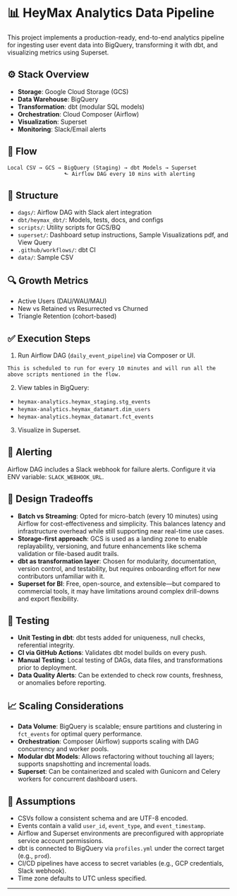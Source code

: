 # 📊 HeyMax Analytics Data Pipeline

This project implements a production-ready, end-to-end analytics pipeline for ingesting user event data into BigQuery, transforming it with dbt, and visualizing metrics using Superset.

## ⚙️ Stack Overview

- **Storage**: Google Cloud Storage (GCS)
- **Data Warehouse**: BigQuery
- **Transformation**: dbt (modular SQL models)
- **Orchestration**: Cloud Composer (Airflow)
- **Visualization**: Superset
- **Monitoring**: Slack/Email alerts

## 🚀 Flow

```
Local CSV → GCS → BigQuery (Staging) → dbt Models → Superset
                  ⬑ Airflow DAG every 10 mins with alerting
```

## 📁 Structure

- `dags/`: Airflow DAG with Slack alert integration
- `dbt/heymax_dbt/`: Models, tests, docs, and configs
- `scripts/`: Utility scripts for GCS/BQ
- `superset/`: Dashboard setup instructions, Sample Visualizations pdf, and View Query
- `.github/workflows/`: dbt CI
- `data/`: Sample CSV

## 🔍 Growth Metrics

- Active Users (DAU/WAU/MAU)
- New vs Retained vs Resurrected vs Churned
- Triangle Retention (cohort-based)

## ✅ Execution Steps

1. Run Airflow DAG (`daily_event_pipeline`) via Composer or UI.
```
This is scheduled to run for every 10 minutes and will run all the above scripts mentioned in the flow.
```

2. View tables in BigQuery:
- `heymax-analytics.heymax_staging.stg_events`
- `heymax-analytics.heymax_datamart.dim_users`
- `heymax-analytics.heymax_datamart.fct_events`

3. Visualize in Superset.

## 🚨 Alerting

Airflow DAG includes a Slack webhook for failure alerts. Configure it via ENV variable: `SLACK_WEBHOOK_URL`.

## 🧠 Design Tradeoffs

- **Batch vs Streaming**: Opted for micro-batch (every 10 minutes) using Airflow for cost-effectiveness and simplicity. This balances latency and infrastructure overhead while still supporting near real-time use cases.
- **Storage-first approach**: GCS is used as a landing zone to enable replayability, versioning, and future enhancements like schema validation or file-based audit trails.
- **dbt as transformation layer**: Chosen for modularity, documentation, version control, and testability, but requires onboarding effort for new contributors unfamiliar with it.
- **Superset for BI**: Free, open-source, and extensible—but compared to commercial tools, it may have limitations around complex drill-downs and export flexibility.

## 🧪 Testing

- **Unit Testing in dbt**: dbt tests added for uniqueness, null checks, referential integrity.
- **CI via GitHub Actions**: Validates dbt model builds on every push.
- **Manual Testing**: Local testing of DAGs, data files, and transformations prior to deployment.
- **Data Quality Alerts**: Can be extended to check row counts, freshness, or anomalies before reporting.

## 📈 Scaling Considerations

- **Data Volume**: BigQuery is scalable; ensure partitions and clustering in `fct_events` for optimal query performance.
- **Orchestration**: Composer (Airflow) supports scaling with DAG concurrency and worker pools.
- **Modular dbt Models**: Allows refactoring without touching all layers; supports snapshotting and incremental loads.
- **Superset**: Can be containerized and scaled with Gunicorn and Celery workers for concurrent dashboard users.

## 📌 Assumptions

- CSVs follow a consistent schema and are UTF-8 encoded.
- Events contain a valid `user_id`, `event_type`, and `event_timestamp`.
- Airflow and Superset environments are preconfigured with appropriate service account permissions.
- dbt is connected to BigQuery via `profiles.yml` under the correct target (e.g., `prod`).
- CI/CD pipelines have access to secret variables (e.g., GCP credentials, Slack webhook).
- Time zone defaults to UTC unless specified.
---
